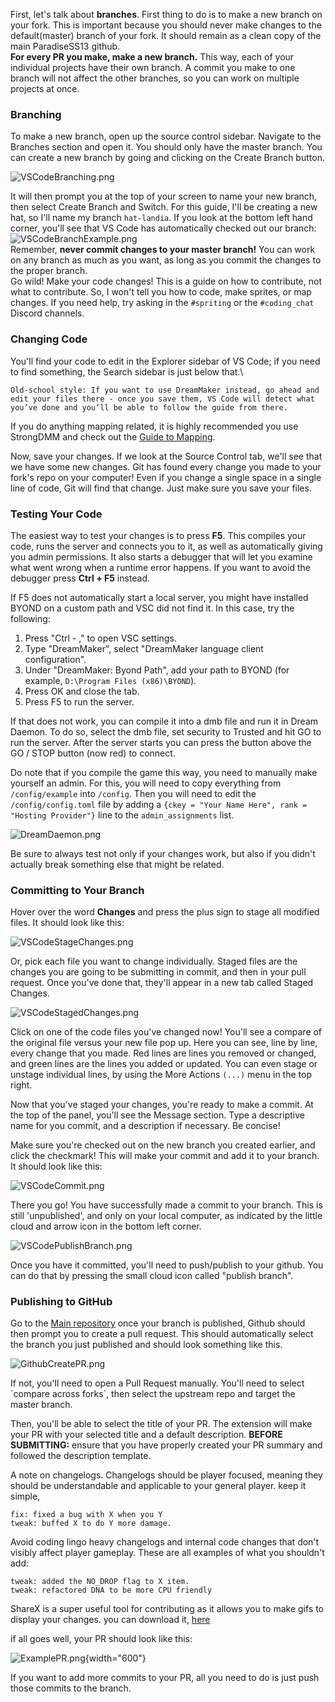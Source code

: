 First, let's talk about **branches**. First thing to do is to make a new
branch on your fork. This is important because you should never make
changes to the default(master) branch of your fork. It should remain as
a clean copy of the main ParadiseSS13 github.\
**For every PR you make, make a new branch.** This way, each of your
individual projects have their own branch. A commit you make to one
branch will not affect the other branches, so you can work on multiple
projects at once.

### Branching

To make a new branch, open up the source control sidebar. Navigate to
the Branches section and open it. You should only have the master
branch. You can create a new branch by going and clicking on the Create
Branch button.

![](VSCodeBranching.png "VSCodeBranching.png")

It will then prompt you at the top of your screen to name your new
branch, then select Create Branch and Switch. For this guide, I'll be
creating a new hat, so I'll name my branch `hat-landia`. If you look at
the bottom left hand corner, you'll see that VS Code has automatically
checked out our
branch:![](VSCodeBranchExample.png "VSCodeBranchExample.png")\
Remember, **never commit changes to your master branch!** You can work
on any branch as much as you want, as long as you commit the changes to
the proper branch.\
Go wild! Make your code changes! This is a guide on how to contribute,
not what to contribute. So, I won't tell you how to code, make sprites,
or map changes. If you need help, try asking in the `#spriting` or the
`#coding_chat` Discord channels.

### Changing Code

You'll find your code to edit in the Explorer sidebar of VS Code; if you
need to find something, the Search sidebar is just below that.\

    Old-school style: If you want to use DreamMaker instead, go ahead and edit your files there - once you save them, VS Code will detect what you’ve done and you’ll be able to follow the guide from there.

If you do anything mapping related, it is highly recommended you use
StrongDMM and check out the [Guide to
Mapping](Guide_to_Mapping "wikilink").

Now, save your changes. If we look at the Source Control tab, we'll see
that we have some new changes. Git has found every change you made to
your fork's repo on your computer! Even if you change a single space in
a single line of code, Git will find that change. Just make sure you
save your files.

### Testing Your Code

The easiest way to test your changes is to press **F5**. This compiles
your code, runs the server and connects you to it, as well as
automatically giving you admin permissions. It also starts a debugger
that will let you examine what went wrong when a runtime error happens.
If you want to avoid the debugger press **Ctrl + F5** instead.

If F5 does not automatically start a local server, you might have
installed BYOND on a custom path and VSC did not find it. In this case,
try the following:

1.  Press \"Ctrl - ,\" to open VSC settings.
2.  Type \"DreamMaker\", select \"DreamMaker language client
    configuration\".
3.  Under \"DreamMaker: Byond Path\", add your path to BYOND (for
    example, `D:\Program Files (x86)\BYOND`).
4.  Press OK and close the tab.
5.  Press F5 to run the server.

If that does not work, you can compile it into a dmb file and run it in
Dream Daemon. To do so, select the dmb file, set security to Trusted and
hit GO to run the server. After the server starts you can press the
button above the GO / STOP button (now red) to connect.

Do note that if you compile the game this way, you need to manually make
yourself an admin. For this, you will need to copy everything from
`/config/example` into `/config`. Then you will need to edit the
`/config/config.toml` file by adding a
`{ckey = "Your Name Here", rank = "Hosting Provider"}` line to the
`admin_assignments` list.

![](DreamDaemon.png "DreamDaemon.png")

Be sure to always test not only if your changes work, but also if you
didn't actually break something else that might be related.

### Committing to Your Branch

Hover over the word **Changes** and press the plus sign to stage all
modified files. It should look like this:

![](VSCodeStageChanges.png "VSCodeStageChanges.png")

Or, pick each file you want to change individually. Staged files are the
changes you are going to be submitting in commit, and then in your pull
request. Once you've done that, they'll appear in a new tab called
Staged Changes.

![](VSCodeStagedChanges.png "VSCodeStagedChanges.png")

Click on one of the code files you've changed now! You'll see a compare
of the original file versus your new file pop up. Here you can see, line
by line, every change that you made. Red lines are lines you removed or
changed, and green lines are the lines you added or updated. You can
even stage or unstage individual lines, by using the More Actions
`(...)` menu in the top right.

Now that you've staged your changes, you're ready to make a commit. At
the top of the panel, you'll see the Message section. Type a descriptive
name for you commit, and a description if necessary. Be concise!

Make sure you're checked out on the new branch you created earlier, and
click the checkmark! This will make your commit and add it to your
branch. It should look like this:

![](VSCodeCommit.png "VSCodeCommit.png")

There you go! You have successfully made a commit to your branch. This
is still 'unpublished', and only on your local computer, as indicated by
the little cloud and arrow icon in the bottom left corner.

![](VSCodePublishBranch.png "VSCodePublishBranch.png")

Once you have it committed, you\'ll need to push/publish to your github.
You can do that by pressing the small cloud icon called \"publish
branch\".

### Publishing to GitHub

Go to the [Main repository](https://github.com/ParadiseSS13/Paradise/)
once your branch is published, Github should then prompt you to create a
pull request. This should automatically select the branch you just
published and should look something like this.

![](GithubCreatePR.png "GithubCreatePR.png")

If not, you\'ll need to open a Pull Request manually. You\'ll need to
select \`compare across forks\`, then select the upstream repo and
target the master branch.

Then, you'll be able to select the title of your PR. The extension will
make your PR with your selected title and a default description.
**BEFORE SUBMITTING:** ensure that you have properly created your PR
summary and followed the description template.

A note on changelogs. Changelogs should be player focused, meaning they
should be understandable and applicable to your general player. keep it
simple,

    fix: fixed a bug with X when you Y
    tweak: buffed X to do Y more damage.

Avoid coding lingo heavy changelogs and internal code changes that
don\'t visibly affect player gameplay. These are all examples of what
you shouldn\'t add:

    tweak: added the NO_DROP flag to X item.
    tweak: refactored DNA to be more CPU friendly

ShareX is a super useful tool for contributing as it allows you to make
gifs to display your changes. you can download it,
[here](https://getsharex.com/)

if all goes well, your PR should look like this:

![](ExamplePR.png "ExamplePR.png"){width="600"}

If you want to add more commits to your PR, all you need to do is just
push those commits to the branch.

</div>
<div class="toccolours mw-collapsible" style="width:99%">
